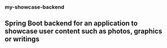 ### my-showcase-backend
## Spring Boot backend for an application  to showcase user content such as photos, graphics or writings